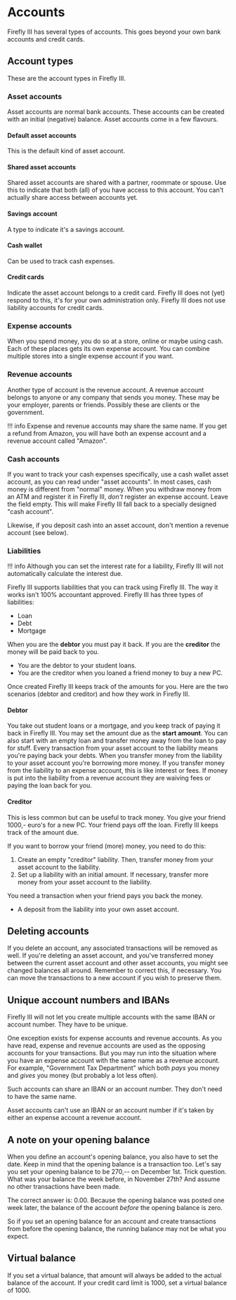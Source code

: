 # Accounts

Firefly III has several types of accounts. This goes beyond your own bank accounts and credit cards.

## Account types

These are the account types in Firefly III.

### Asset accounts

Asset accounts are normal bank accounts. These accounts can be created with an initial (negative) balance. Asset accounts come in a few flavours.

#### Default asset accounts

This is the default kind of asset account.

#### Shared asset accounts

Shared asset accounts are shared with a partner, roommate or spouse. Use this to indicate that both (all) of you have access to this account. You can't actually share access between accounts yet.

#### Savings account

A type to indicate it's a savings account.

#### Cash wallet

Can be used to track cash expenses. 

#### Credit cards

Indicate the asset account belongs to a credit card. Firefly III does not (yet) respond to this, it's for your own administration only. Firefly III does not use liability accounts for credit cards. 

### Expense accounts

When you spend money, you do so at a store, online or maybe using cash. Each of these places gets its own expense account. You can combine multiple stores into a single expense account if you want.

### Revenue accounts

Another type of account is the revenue account. A revenue account belongs to anyone or any company that sends you money. These may be your employer, parents or friends. Possibly these are clients or the government.

!!! info
    Expense and revenue accounts may share the same name. If you get a refund from Amazon, you will have both an expense account and a revenue account called "Amazon".

### Cash accounts

If you want to track your cash expenses specifically, use a cash wallet asset account, as you can read under "asset accounts". In most cases, cash money is different from "normal" money. When you withdraw money from an ATM and register it in Firefly III, _don't_ register an expense account. Leave the field empty. This will make Firefly III fall back to a specially designed "cash account".

Likewise, if you deposit cash into an asset account, don't mention a revenue account (see below).

### Liabilities

!!! info
    Although you can set the interest rate for a liability, Firefly III will not automatically calculate the interest due.

Firefly III supports liabilities that you can track using Firefly III. The way it works isn't 100% accountant approved. Firefly III has three types of liabilities:

- Loan
- Debt
- Mortgage

When you are the **debtor** you must pay it back. If you are the **creditor** the money will be paid back to you.

- You are the debtor to your student loans.
- You are the creditor when you loaned a friend money to buy a new PC.

Once created Firefly III keeps track of the amounts for you. Here are the two scenarios (debtor and creditor) and how they work in Firefly III.

#### Debtor

You take out student loans or a mortgage, and you keep track of paying it back in Firefly III. You may set the amount due as the **start amount**. You can also start with an empty loan and transfer money away from the loan to pay for stuff. Every transaction from your asset account to the liability means you're paying back your debts. When you transfer money from the liability to your asset account you're borrowing more money. If you transfer money from the liability to an expense account, this is like interest or fees. If money is put into the liability from a revenue account they are waiving fees or paying the loan back for you.

#### Creditor

This is less common but can be useful to track money. You give your friend 1000,- euro's for a new PC. Your friend pays off the loan. Firefly III keeps track of the amount due.

If you want to borrow your friend (more) money, you need to do this:

1. Create an empty "creditor" liability. Then, transfer money from your asset account to the liability.
2. Set up a liability with an initial amount. If necessary, transfer more money from your asset account to the liability.

You need a transaction when your friend pays you back the money.

- A deposit from the liability into your own asset account.

## Deleting accounts

If you delete an account, any associated transactions will be removed as well. If you're deleting an asset account, and you've transferred money between the current asset account and other asset accounts, you might see changed balances all around. Remember to correct this, if necessary. You can move the transactions to a new account if you wish to preserve them.

## Unique account numbers and IBANs

Firefly III will not let you create multiple accounts with the same IBAN or account number. They have to be unique.

One exception exists for expense accounts and revenue accounts. As you have read, expense and revenue accounts are used as the opposing accounts for your transactions. But you may run into the situation where you have an expense account with the same name as a revenue account. For example, "Government Tax Department" which both *pays* you money and *gives* you money (but probably a lot less often).

Such accounts can share an IBAN or an account number. They don't need to have the same name.

Asset accounts can't use an IBAN or an account number if it's taken by either an expense account a revenue account.

## A note on your opening balance

When you define an account's opening balance, you also have to set the date. Keep in mind that the opening balance is a transaction too. Let's say you set your opening balance to be 270,-- on December 1st. Trick question. What was your balance the week before, in November 27th? And assume no other transactions have been made.

The correct answer is: 0.00. Because the opening balance was posted one week later, the balance of the account _before_ the opening balance is zero.

So if you set an opening balance for an account and create transactions from before the opening balance, the running balance may not be what you expect.

## Virtual balance

If you set a virtual balance, that amount will always be added to the actual balance of the account. If your credit card limit is 1000, set a virtual balance of 1000.

